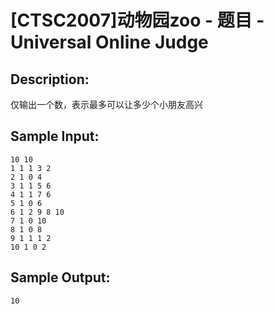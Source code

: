 # [CTSC2007]动物园zoo - 题目 - Universal Online Judge

## Description: 

仅输出一个数，表示最多可以让多少个小朋友高兴


## Sample Input: 
```
10 10
1 1 1 3 2
2 1 0 4
3 1 1 5 6
4 1 1 7 6
5 1 0 6
6 1 2 9 8 10
7 1 0 10
8 1 0 8
9 1 1 1 2
10 1 0 2
```

## Sample Output: 
```
10

```
